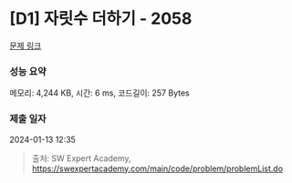 # [D1] 자릿수 더하기 - 2058 

[문제 링크](https://swexpertacademy.com/main/code/problem/problemDetail.do?contestProbId=AV5QPRjqA10DFAUq) 

### 성능 요약

메모리: 4,244 KB, 시간: 6 ms, 코드길이: 257 Bytes

### 제출 일자

2024-01-13 12:35



> 출처: SW Expert Academy, https://swexpertacademy.com/main/code/problem/problemList.do